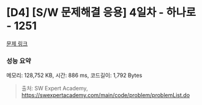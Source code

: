 # [D4] [S/W 문제해결 응용] 4일차 - 하나로 - 1251 

[문제 링크](https://swexpertacademy.com/main/code/problem/problemDetail.do?contestProbId=AV15StKqAQkCFAYD) 

### 성능 요약

메모리: 128,752 KB, 시간: 886 ms, 코드길이: 1,792 Bytes



> 출처: SW Expert Academy, https://swexpertacademy.com/main/code/problem/problemList.do